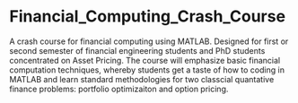 # Financial_Computing_Crash_Course

A crash course for financial computing using MATLAB. Designed for first or second semester of financial engineering students and PhD students concentrated on Asset Pricing. The course will emphasize basic financial computation techniques, whereby students get a taste of how to coding in MATLAB and learn standard methodologies for two classcial quantative finance problems: portfolio optimizaiton and option pricing. 
